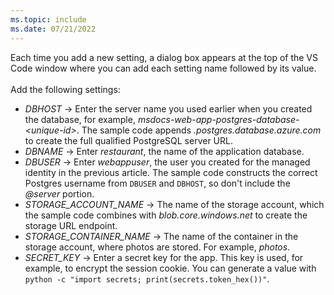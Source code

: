```yaml
---
ms.topic: include
ms.date: 07/21/2022
---
```


Each time you add a new setting, a dialog box appears at the top of the VS Code window where you can add each setting name followed by its value.
<br><br>
Add the following settings:

* *DBHOST* &rarr; Enter the server name you used earlier when you created the database, for example, *msdocs-web-app-postgres-database-\<unique-id>*. The sample code appends *.postgres.database.azure.com* to create the full qualified PostgreSQL server URL.
* *DBNAME* &rarr; Enter *restaurant*, the name of the application database.
* *DBUSER* &rarr; Enter *webappuser*, the user you created for the managed identity in the previous article. The sample code constructs the correct Postgres username from `DBUSER` and `DBHOST`, so don't include the *@server* portion.
* *STORAGE_ACCOUNT_NAME* &rarr; The name of the storage account, which the sample code combines with *blob.core.windows.net* to create the storage URL endpoint.
* *STORAGE_CONTAINER_NAME* &rarr; The name of the container in the storage account, where photos are stored. For example, *photos*.
* *SECRET_KEY* &rarr; Enter a secret key for the app. This key is used, for example, to encrypt the session cookie. You can generate a value with `python -c "import secrets; print(secrets.token_hex())"`.

